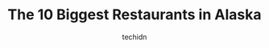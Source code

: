 ---
layout: ampstory
image: https://i0.wp.com/paketmu.com/wp-content/uploads/2023/06/the-overlook-restaurant-0-in-alaska-1686372674.jpeg?resize=640,853
author: techidn
featured: false
description: Explore the diverse Restaurant scene in Alaska, home to an incredible selection of 10 establishments catering to every taste. Whether youre in search of iconic favorites or undiscovered tre
title: The 10 Biggest Restaurants in Alaska
cover:
   title: The 10 Biggest Restaurants in Alaska
   subtitle: RICKPATE
   background: https://paketmu.com/wp-content/uploads/2023/06/the-overlook-restaurant-0-in-alaska-1686372674.jpeg

pages: 
 - layout: thirds
   top: <h1>#1 Gwennies Old Alaska Restaurant</h1>
   bottom: "<p>With all of the great reviews, I found myself very underwhelmed with Gwennies. The staff was great, nice and pleasant. Got seated rather quickly upstairs, which was nice</p>"
   background: https://paketmu.com/wp-content/uploads/2023/06/the-overlook-restaurant-1-in-alaska-1686372674.jpeg
   backgroundblur: true
 - layout: thirds
   top: <h1>#2 Simon & Seaforts Saloon & Grill</h1>
   bottom: "<p>This place was very underwhelming to me.I came at late lunch hour (2pm) on a Wednesday. They werent busy yet I waited 15 minutes to get sat while the hostess took phon</p>"
   background: https://paketmu.com/wp-content/uploads/2023/06/the-overlook-restaurant-2-in-alaska-1686372675.jpeg
   cta:
      link: https://paketmu.com/the-10-biggest-restaurants-in-alaska/
      text: The 10 Biggest Restaurants in Alaska
 - layout: thirds
   top: <h1>#3 Glacier Brewhouse</h1>
   bottom: "<p>Our experience at Glacier Brewhouse was exceptional. It was our first visit here and I cant wait to come back! The waiter knew the menu very well and was well versed in </p>"
   background: https://paketmu.com/wp-content/uploads/2023/06/the-overlook-restaurant-3-in-alaska-1686372676.jpeg
   cta:
      link: https://paketmu.com/the-10-biggest-restaurants-in-alaska/
      text: The 10 Biggest Restaurants in Alaska
 - layout: thirds
   top: <h1>#4 South Restaurant + Coffeehouse</h1>
   bottom: "<p>11124 Old Seward Hwy, Anchorage, AK 99515, United States</p>"
   background: https://images.unsplash.com/photo-1484589065579-248aad0d8b13?ixlib=rb-4.0.3&ixid=MnwxMjA3fDB8MHxwaG90by1wYWdlfHx8fGVufDB8fHx8&auto=format&fit=crop&w=640&h=853&q=80
   cta:
      link: https://paketmu.com/the-10-biggest-restaurants-in-alaska/
      text: The 10 Biggest Restaurants in Alaska
 - layout: thirds
   top: <h1>#5 Orso</h1>
   bottom: "<p>737 W 5th Ave, Anchorage, AK 99501, United States</p>"
   background: https://images.unsplash.com/photo-1547366785-564103df7e13?ixlib=rb-4.0.3&ixid=MnwxMjA3fDB8MHxwaG90by1wYWdlfHx8fGVufDB8fHx8&auto=format&fit=crop&w=640&h=853&q=80
   cta:
      link: https://paketmu.com/the-10-biggest-restaurants-in-alaska/
      text: The 10 Biggest Restaurants in Alaska
 - layout: thirds
   top: <h1>#6 Ginger</h1>
   bottom: "<p>425 W 5th Ave, Anchorage, AK 99501, United States</p>"
   background: https://images.unsplash.com/photo-1533998839656-76f5e4b2bccb?ixlib=rb-4.0.3&ixid=MnwxMjA3fDB8MHxwaG90by1wYWdlfHx8fGVufDB8fHx8&auto=format&fit=crop&w=640&h=853&q=80
   cta:
      link: https://paketmu.com/the-10-biggest-restaurants-in-alaska/
      text: The 10 Biggest Restaurants in Alaska
 - layout: thirds
   top: <h1>#7 Naruto Japanese Restaurant</h1>
   bottom: "<p>3600 Minnesota Dr, Anchorage, AK 99503, United States</p>"
   background: https://images.unsplash.com/photo-1549241520-425e3dfc01cb?ixlib=rb-4.0.3&ixid=MnwxMjA3fDB8MHxwaG90by1wYWdlfHx8fGVufDB8fHx8&auto=format&fit=crop&w=640&h=853&q=80
   cta:
      link: https://paketmu.com/the-10-biggest-restaurants-in-alaska/
      text: The 10 Biggest Restaurants in Alaska
 - layout: thirds
   middle: Continue reading...
   background: https://images.unsplash.com/photo-1602536052359-ef94c21c5948?ixlib=rb-4.0.3&ixid=MnwxMjA3fDB8MHxwaG90by1wYWdlfHx8fGVufDB8fHx8&auto=format&fit=crop&w=640&h=853&q=80
   cta:
      link: https://paketmu.com/the-10-biggest-restaurants-in-alaska/
      text: The 10 Biggest Restaurants in Alaska
      
---